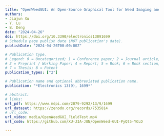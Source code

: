 ```yaml
---
title: "OpenWeedGUI: An Open-Source Graphical Tool for Weed Imaging and YOLO-based Weed Detection"
authors: 
- Jiajun Xu
- Y. Lu
- B. Deng
date: "2024-04-26"
doi: https://doi.org/10.3390/electronics13091699 
# Schedule page publish date (NOT publication's date).
publishDate: "2024-04-26T00:00:00Z"

# Publication type.
# Legend: 0 = Uncategorized; 1 = Conference paper; 2 = Journal article;
# 3 = Preprint / Working Paper; 4 = Report; 5 = Book; 6 = Book section;
# 7 = Thesis; 8 = Patent
publication_types: ["2"]

# Publication name and optional abbreviated publication name.
publication: "*Electronics 13(9), 1699*"

# abstract: 
# links: 
url_pdf: https://www.mdpi.com/2079-9292/13/9/1699
url_dataset: https://zenodo.org/records/7535814
# url_code: 
url_video: media/OpenWeedGUI_FieldTest.mp4
url_code: https://github.com/XU-JIA-JUN/OpenWeed-GUI-PyQt5-YOLO

---
```

